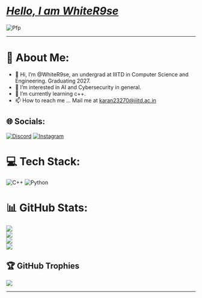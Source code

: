 


<!---
WhiteR9se/WhiteR9se is a ✨ special ✨ repository because its `README.md` (this file) appears on your GitHub profile.
You can click the Preview link to take a look at your changes.
--->

<H1><b><i><u> Hello, I am WhiteR9se  </u></i></b></H1>

![Pfp](https://avatars.githubusercontent.com/u/98538984?v=4)

***

# 💫 About Me:
- 👋 Hi, I’m @WhiteR9se, an undergrad at IIITD in Computer Science and Engineering. Graduating 2027.
- 👀 I’m interested in AI and Cybersecurity in general.
- 🌱 I’m currently learning c++.
- 📫 How to reach me ... Mail me at karan23270@iiitd.ac.in


## 🌐 Socials:
[![Discord](https://img.shields.io/badge/Discord-%237289DA.svg?logo=discord&logoColor=white)](https://discord.gg/only_real_kermit) [![Instagram](https://img.shields.io/badge/Instagram-%23E4405F.svg?logo=Instagram&logoColor=white)](https://instagram.com/karan83_)

# 💻 Tech Stack:
![C++](https://img.shields.io/badge/c++-%2300599C.svg?style=for-the-badge&logo=c%2B%2B&logoColor=white) ![Python](https://img.shields.io/badge/python-3670A0?style=for-the-badge&logo=python&logoColor=ffdd54)
# 📊 GitHub Stats:
![](https://github-readme-stats.vercel.app/api?username=WhiteR9se&theme=darcula&hide_border=false)<br/>
![](https://github-readme-streak-stats.herokuapp.com/?user=WhiteR9se&theme=darcula&hide_border=false)<br/>
![](https://github-readme-stats.vercel.app/api/top-langs/?username=WhiteR9se&theme=darcula&hide_border=false&include_all_commits=true&count_private=true)<br/>
![](https://github-readme-streak-stats.herokuapp.com/?username=WhiteR9se&theme=darcula&hide_border=false)<br/>


## 🏆 GitHub Trophies
![](https://github-profile-trophy.vercel.app/?username=WhiteR9se&theme=darkhub&no-frame=true&no-bg=false&margin-w=4)

---






